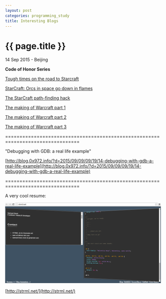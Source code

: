 ```yaml
---
layout: post
categories: programming_study
title: Interesting Blogs
---
```


{{ page.title }}
================

<p class="meta">14 Sep 2015 - Beijing</p>

**Code of Honor Series**

[Tough times on the road to Starcraft](http://www.codeofhonor.com/blog/tough-times-on-the-road-to-starcraft)

[StarCraft: Orcs in space go down in flames](http://www.codeofhonor.com/blog/starcraft-orcs-in-space-go-down-in-flames)

[The StarCraft path-finding hack](http://www.codeofhonor.com/blog/the-starcraft-path-finding-hack)

[The making of Warcraft part 1](http://www.codeofhonor.com/blog/the-making-of-warcraft-part-1)

[The making of Warcraft part 2](http://www.codeofhonor.com/blog/the-making-of-warcraft-part-2)

[The making of Warcraft part 3](http://www.codeofhonor.com/blog/the-making-of-warcraft-part-3)

================================================================================

"Debugging with GDB: a real life example"

[http://blog.0x972.info/?d=2015/09/09/09/19/14-debugging-with-gdb-a-real-life-example](http://blog.0x972.info/?d=2015/09/09/09/19/14-debugging-with-gdb-a-real-life-example)

================================================================================

A very cool resume:

<img src="/assets/programming_study/strml.net.png" width="800" />

[http://strml.net/](http://strml.net/)
